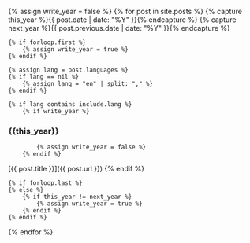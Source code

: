 {% assign write_year = false %}
{% for post in site.posts  %}
    {% capture this_year %}{{ post.date | date: "%Y" }}{% endcapture %}
    {% capture next_year %}{{ post.previous.date | date: "%Y" }}{% endcapture %}

    {% if forloop.first %}
        {% assign write_year = true %}
    {% endif %}

    {% assign lang = post.languages %}
    {% if lang == nil %}
        {% assign lang = "en" | split: "," %}
    {% endif %}

    {% if lang contains include.lang %}
        {% if write_year %}
### {{this_year}}
            {% assign write_year = false %}
        {% endif %}
[{{ post.title }}]({{ post.url }})
    {% endif %}

    {% if forloop.last %}
    {% else %}
        {% if this_year != next_year %}
            {% assign write_year = true %}
        {% endif %}
    {% endif %}
{% endfor %}
